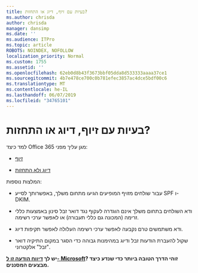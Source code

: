 ```yaml
---
title: בעיות עם זיוף, דיוג או התחזות?
ms.author: chrisda
author: chrisda
manager: dansimp
ms.date: ''
ms.audience: ITPro
ms.topic: article
ROBOTS: NOINDEX, NOFOLLOW
localization_priority: Normal
ms.custom: 1755
ms.assetid: ''
ms.openlocfilehash: 62eb0d8b43f3673bbf05dda8d533333aaaa37ce1
ms.sourcegitcommit: 4b7e478ce700c0b781efec3857ac4dce5bdf00c6
ms.translationtype: MT
ms.contentlocale: he-IL
ms.lasthandoff: 06/07/2019
ms.locfileid: "34765101"
---
```

# <a name="issues-with-spoofing-phishing-or-impersonation"></a>בעיות עם זיוף, דיוג או התחזות?

למד כיצד Office 365 מגן עליך מפני:

- [זיוף](https://docs.microsoft.com/office365/securitycompliance/anti-spoofing-protection)

- [דיוג ולא התחזות](https://docs.microsoft.com/office365/securitycompliance/atp-anti-phishing)

המלצות נוספות:

- עבור שולחים מזויף המופיעים הגיעו מתחום משלך, באפשרותך לסייע SPF ו- DKIM.

- ודא השולחים בתחום משלך אינם הוגדרה לעקוף נגד דואר זבל סינון באמצעות כללי זרימה (המכונה גם כללי תעבורה) או לאפשר ערכי רשימה.

- ודא משתמשים טרם נקבעה לאפשר ערכי רשימה העלולה לאפשר תקיפות דיוג.

- שקול להעברת הודעות זבל ודיוג במהימנות גבוהה כדי הסגר במקום התיקיה דואר "זבל" אלקטרוני.

**יש לך [דיווח הודעה זו ל- Microsoft](https://support.office.com/article/b5caa9f1-cdf3-4443-af8c-ff724ea719d2)? זוהי הדרך הטובה ביותר כדי שנדע כיצד מבצעים המסננים.**
